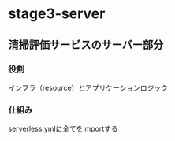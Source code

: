 # stage3-server
## 清掃評価サービスのサーバー部分
### 役割
インフラ（resource）とアプリケーションロジック

### 仕組み
serverless.ymlに全てをimportする

